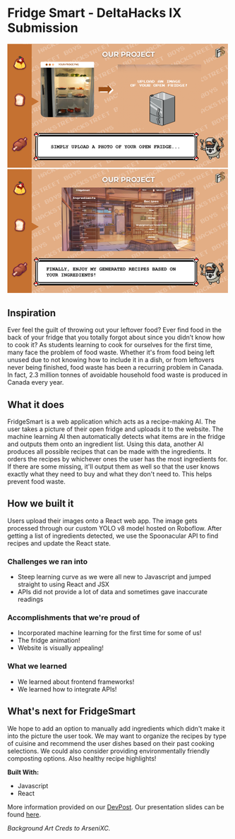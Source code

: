# Fridge Smart - DeltaHacks IX Submission

<img src="/src/images/presentation_1.png" width="500"> <img src="/src/images/presentation_2.png" width="500"> 

## Inspiration
Ever feel the guilt of throwing out your leftover food? Ever find food in the back of your fridge that you totally forgot about since you didn’t know how to cook it? As students learning to cook for ourselves for the first time, many face the problem of food waste. Whether it's from food being left unused due to not knowing how to include it in a dish, or from leftovers never being finished, food waste has been a recurring problem in Canada. In fact, 2.3 million tonnes of avoidable household food waste is produced in Canada every year.

## What it does
FridgeSmart is a web application which acts as a recipe-making AI. The user takes a picture of their open fridge and uploads it to the website. The machine learning AI then automatically detects what items are in the fridge and outputs them onto an ingredient list. Using this data, another AI produces all possible recipes that can be made with the ingredients. It orders the recipes by whichever ones the user has the most ingredients for. If there are some missing, it'll output them as well so that the user knows exactly what they need to buy and what they don't need to. This helps prevent food waste.

## How we built it
Users upload their images onto a React web app. The image gets processed through our custom YOLO v8 model hosted on Roboflow. After getting a list of ingredients detected, we use the Spoonacular API to find recipes and update the React state.

### Challenges we ran into
- Steep learning curve as we were all new to Javascript and jumped straight to using React and JSX 
- APIs did not provide a lot of data and sometimes gave inaccurate readings

### Accomplishments that we're proud of
- Incorporated machine learning for the first time for some of us! 
- The fridge animation!
- Website is visually appealing!

### What we learned
- We learned about frontend frameworks!
- We learned how to integrate APIs!

## What's next for FridgeSmart
We hope to add an option to manually add ingredients which didn't make it into the picture the user took. We may want to organize the recipes by type of cuisine and recommend the user dishes based on their past cooking selections. We could also consider providing environmentally friendly composting options. Also healthy recipe highlights!

__Built With:__
- Javascript
- React

More information provided on our [DevPost](https://devpost.com/software/fridgesmart).
Our presentation slides can be found [here](https://docs.google.com/presentation/d/10Ds7oKdDYMz2oKDj0MpJ8OjkEwE8MajuWW2J3WLEeVo/edit?usp=sharing).

*Background Art Creds to ArseniXC.*
